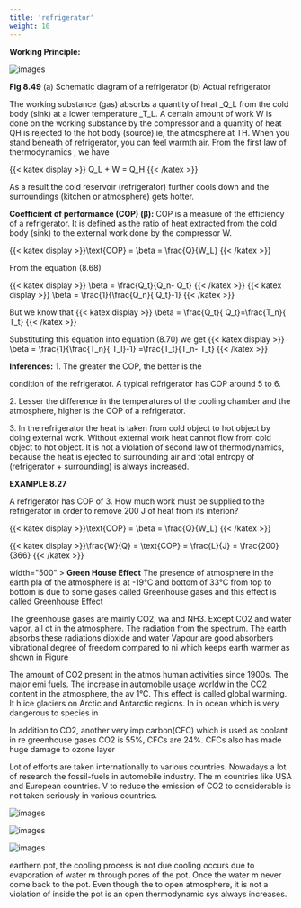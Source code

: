 ```yaml
---
title: 'refrigerator'
weight: 10
---
```


**Working Principle:**

![images](image_1.jpg)

**Fig 8.49** (a) Schematic diagram of a refrigerator (b) Actual refrigerator

The working substance (gas) absorbs a quantity of heat _Q_L from the cold body (sink) at a lower temperature _T_L. A certain amount of work W is done on the working substance by the compressor and a quantity of heat QH is rejected to the hot body (source) ie, the atmosphere at TH. When you stand beneath of refrigerator, you can feel warmth air. From the first law of thermodynamics , we have

{{< katex display >}} Q_L + W = Q_H {{< /katex >}}


As a result the cold reservoir (refrigerator) further cools down and the surroundings (kitchen or atmosphere) gets hotter.

**Coefficient of performance (COP) (β):** 
COP is a measure of the efficiency of a refrigerator. It is defined as the ratio of heat extracted from the cold body (sink) to the external work done by the compressor W.

 {{< katex display >}}\text{COP} = \beta = \frac{Q}{W_L} {{< /katex >}}


From the equation (8.68)

{{< katex display >}} \beta = \frac{Q_t}{Q_n- Q_t} {{< /katex >}}
{{< katex display >}} \beta = \frac{1}{\frac{Q_n}{ Q_t}-1} {{< /katex >}}

But we know that 
{{< katex display >}} \beta = \frac{Q_t}{ Q_t}=\frac{T_n}{ T_t} {{< /katex >}}




Substituting this equation into equation (8.70) we get
{{< katex display >}} \beta = \frac{1}{\frac{T_n}{ T_l}-1} =\frac{T_t}{T_n- T_t} {{< /katex >}}

**Inferences:** 
1\. The greater the COP, the better is the

condition of the refrigerator. A typical refrigerator has COP around 5 to 6.

2\. Lesser the difference in the temperatures of the cooling chamber and the atmosphere, higher is the COP of a refrigerator.

3\. In the refrigerator the heat is taken from cold object to hot object by doing external work. Without external work heat cannot flow from cold object to hot object. It is not a violation of second law of thermodynamics, because the heat is ejected to surrounding air and total entropy of (refrigerator + surrounding) is always increased.

**EXAMPLE 8.27**

A refrigerator has COP of 3. How much work must be supplied to the refrigerator in order to remove 200 J of heat from its interion?

{{< katex display >}}\text{COP} = \beta = \frac{Q}{W_L} {{< /katex >}}

{{< katex display >}}\frac{W}{Q} = \text{COP} = \frac{L}{J} = \frac{200}{366} {{< /katex >}}


width="500" >
**Green House Effect**
 The presence of atmosphere in the earth pla of the atmosphere is at -19°C and bottom of 33°C from top to bottom is due to some gases called Greenhouse gases and this effect is called Greenhouse Effect

The greenhouse gases are mainly CO2, wa and NH3. Except CO2 and water vapor, all ot in the atmosphere. The radiation from the spectrum. The earth absorbs these radiations dioxide and water Vapour are good absorbers vibrational degree of freedom compared to ni which keeps earth warmer as shown in Figure

The amount of CO2 present in the atmos human activities since 1900s. The major emi fuels. The increase in automobile usage worldw in the CO2 content in the atmosphere, the av 1°C. This effect is called global warming. It h ice glaciers on Arctic and Antarctic regions. In in ocean which is very dangerous to species in

In addition to CO2, another very imp carbon(CFC) which is used as coolant in re greenhouse gases CO2 is 55%, CFCs are 24%. CFCs also has made huge damage to ozone layer

Lot of efforts are taken internationally to various countries. Nowadays a lot of research the fossil-fuels in automobile industry. The m countries like USA and European countries. V to reduce the emission of CO2 to considerable is not taken seriously in various countries.

![images](image_3.jpg)


</blockquote>


![images](image_4.jpg)

![images](image_56.png)


earthern pot, the cooling process is not due cooling occurs due to evaporation of water m through pores of the pot. Once the water m never come back to the pot. Even though the to open atmosphere, it is not a violation of inside the pot is an open thermodynamic sys always increases. 







  


